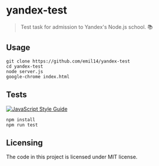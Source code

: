 # yandex-test
> Test task for admission to Yandex's Node.js school. :books:

## Usage
```shell
git clone https://github.com/emil14/yandex-test
cd yandex-test
node server.js
google-chrome index.html
```

## Tests
[![JavaScript Style Guide](https://cdn.rawgit.com/standard/standard/master/badge.svg)](https://github.com/standard/standard)

```shell
npm install
npm run test
```

## Licensing
The code in this project is licensed under MIT license.
